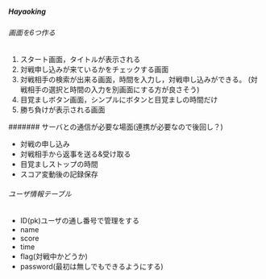 ##### Hayaoking

###### 画面を6つ作る

1. スタート画面，タイトルが表示される
1. 対戦申し込みが来ているかをチェックする画面
1. 対戦相手の検索が出来る画面，時間を入力し，対戦申し込みができる。
(対戦相手の選択と時間の入力を別画面にする方が良さそう)
1. 目覚ましボタン画面，シンプルにボタンと目覚ましの時間だけ
1. 勝ち負けが表示される画面

####### サーバとの通信が必要な場面(連携が必要なので後回し？)
-  対戦の申し込み
-  対戦相手から返事を送る&受け取る
-  目覚ましストップの時間
-  スコア変動後の記録保存

###### ユーザ情報テーブル
- ID(pk)ユーザの通し番号で管理をする
- name
- score
- time
- flag(対戦中かどうか)
- password(最初は無しでもできるようにする)
